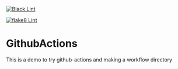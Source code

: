 [![Black Lint](https://github.com/Abdelrahman-Sherif-Fayez/GithubActions/actions/workflows/black.yml/badge.svg)](https://github.com/Abdelrahman-Sherif-Fayez/GithubActions/actions/workflows/black.yml)

[![flake8 Lint](https://github.com/Abdelrahman-Sherif-Fayez/GithubActions/actions/workflows/flake8_Lint.yml/badge.svg)](https://github.com/Abdelrahman-Sherif-Fayez/GithubActions/actions/workflows/flake8_Lint.yml)
# GithubActions
This is a demo to try github-actions and making a workflow directory

